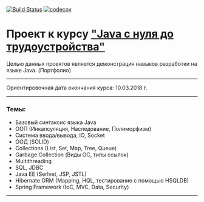 [![Build Status](https://travis-ci.org/BonDyka/abondarev.svg?branch=master)](https://travis-ci.org/BonDyka/abondarev)
[![codecov](https://codecov.io/gh/BonDyka/abondarev/branch/master/graph/badge.svg)](https://codecov.io/gh/BonDyka/abondarev)
# Проект к курсу ["Java с нуля до трудоустройства"](http://job4j.ru/courses/java_courses.html)
Целью данных проектов является демонстрация навыков разработки на языке Java. (Портфолио)
***
Ориентировочная дата окончания курса: 10.03.2018 г.
***
### Темы:
* Базовый синтаксис языка Java
* ООП (Инкапсуляция, Наследование, Полиморфизм)
* Система ввода/вывода, IO, Socket
* ООД (SOLID)
* Collections (List, Set, Map, Tree, Queue)
* Garbage Collection (Виды GC, типы ссылок)
* Multithreading 
* SQL, JDBC
* Java EE (Serlvet, JSP, JSTL)
* Hibernate ORM (Mapping, HQL, тестирование с помощью HSQLDB)
* Spring Framework (IoC, MVC, Data, Security)

***

